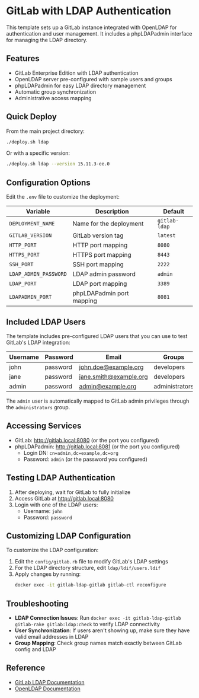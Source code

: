 # GitLab with LDAP Authentication

This template sets up a GitLab instance integrated with OpenLDAP for authentication and user management. It includes a phpLDAPadmin interface for managing the LDAP directory.

## Features

- GitLab Enterprise Edition with LDAP authentication
- OpenLDAP server pre-configured with sample users and groups
- phpLDAPadmin for easy LDAP directory management
- Automatic group synchronization
- Administrative access mapping

## Quick Deploy

From the main project directory:

```bash
./deploy.sh ldap
```

Or with a specific version:

```bash
./deploy.sh ldap --version 15.11.3-ee.0
```

## Configuration Options

Edit the `.env` file to customize the deployment:

| Variable | Description | Default |
|----------|-------------|---------|
| `DEPLOYMENT_NAME` | Name for the deployment | `gitlab-ldap` |
| `GITLAB_VERSION` | GitLab version tag | `latest` |
| `HTTP_PORT` | HTTP port mapping | `8080` |
| `HTTPS_PORT` | HTTPS port mapping | `8443` |
| `SSH_PORT` | SSH port mapping | `2222` |
| `LDAP_ADMIN_PASSWORD` | LDAP admin password | `admin` |
| `LDAP_PORT` | LDAP port mapping | `3389` |
| `LDAPADMIN_PORT` | phpLDAPadmin port mapping | `8081` |

## Included LDAP Users

The template includes pre-configured LDAP users that you can use to test GitLab's LDAP integration:

| Username | Password | Email | Groups |
|----------|----------|-------|--------|
| john | password | john.doe@example.org | developers |
| jane | password | jane.smith@example.org | developers |
| admin | password | admin@example.org | administrators |

The `admin` user is automatically mapped to GitLab admin privileges through the `administrators` group.

## Accessing Services

- GitLab: http://gitlab.local:8080 (or the port you configured)
- phpLDAPadmin: http://gitlab.local:8081 (or the port you configured)
  - Login DN: `cn=admin,dc=example,dc=org`
  - Password: `admin` (or the password you configured)

## Testing LDAP Authentication

1. After deploying, wait for GitLab to fully initialize
2. Access GitLab at http://gitlab.local:8080
3. Login with one of the LDAP users:
   - Username: `john`
   - Password: `password`

## Customizing LDAP Configuration

To customize the LDAP configuration:

1. Edit the `config/gitlab.rb` file to modify GitLab's LDAP settings
2. For the LDAP directory structure, edit `ldap/ldif/users.ldif`
3. Apply changes by running:
   ```bash
   docker exec -it gitlab-ldap-gitlab gitlab-ctl reconfigure
   ```

## Troubleshooting

- **LDAP Connection Issues**: Run `docker exec -it gitlab-ldap-gitlab gitlab-rake gitlab:ldap:check` to verify LDAP connectivity
- **User Synchronization**: If users aren't showing up, make sure they have valid email addresses in LDAP
- **Group Mapping**: Check group names match exactly between GitLab config and LDAP

## Reference

- [GitLab LDAP Documentation](https://docs.gitlab.com/ee/administration/auth/ldap/index.html)
- [OpenLDAP Documentation](https://www.openldap.org/doc/)